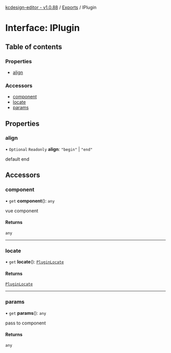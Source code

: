 [kcdesign-editor - v1.0.88](../README.md) / [Exports](../modules.md) / IPlugin

# Interface: IPlugin

## Table of contents

### Properties

- [align](IPlugin.md#align)

### Accessors

- [component](IPlugin.md#component)
- [locate](IPlugin.md#locate)
- [params](IPlugin.md#params)

## Properties

### align

• `Optional` `Readonly` **align**: ``"begin"`` \| ``"end"``

default end

## Accessors

### component

• `get` **component**(): `any`

vue component

#### Returns

`any`

___

### locate

• `get` **locate**(): [`PluginLocate`](../modules.md#pluginlocate)

#### Returns

[`PluginLocate`](../modules.md#pluginlocate)

___

### params

• `get` **params**(): `any`

pass to component

#### Returns

`any`
